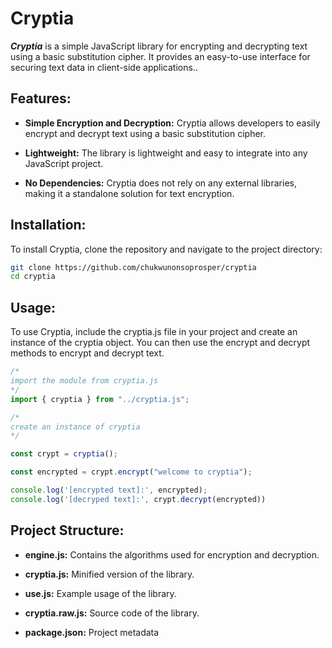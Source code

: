 # Cryptia

**_Cryptia_** is a simple JavaScript library for encrypting and decrypting text using a basic substitution cipher. It provides an easy-to-use interface for securing text data in client-side applications..

## Features:

- **Simple Encryption and Decryption:** Cryptia allows developers to easily encrypt and decrypt text using a basic substitution cipher.

- **Lightweight:** The library is lightweight and easy to integrate into any JavaScript project.

- **No Dependencies:**  Cryptia does not rely on any external libraries, making it a standalone solution for text encryption.

## Installation:

To install Cryptia, clone the repository and navigate to the project directory:

```bash
git clone https://github.com/chukwunonsoprosper/cryptia
cd cryptia
```
## Usage:

To use Cryptia, include the cryptia.js file in your project and create an instance of the cryptia object. You can then use the encrypt and decrypt methods to encrypt and decrypt text.

```javascript
/* 
import the module from cryptia.js
*/
import { cryptia } from "../cryptia.js";

/*
create an instance of cryptia
*/

const crypt = cryptia();

const encrypted = crypt.encrypt("welcome to cryptia");

console.log('[encrypted text]:', encrypted);
console.log('[decryped text]:', crypt.decrypt(encrypted))
```


## Project Structure:

- **engine.js:** Contains the algorithms used for encryption and decryption.

- **cryptia.js:** Minified version of the library.

- **use.js:** Example usage of the library.

- **cryptia.raw.js:** Source code of the library.

- **package.json:** Project metadata

